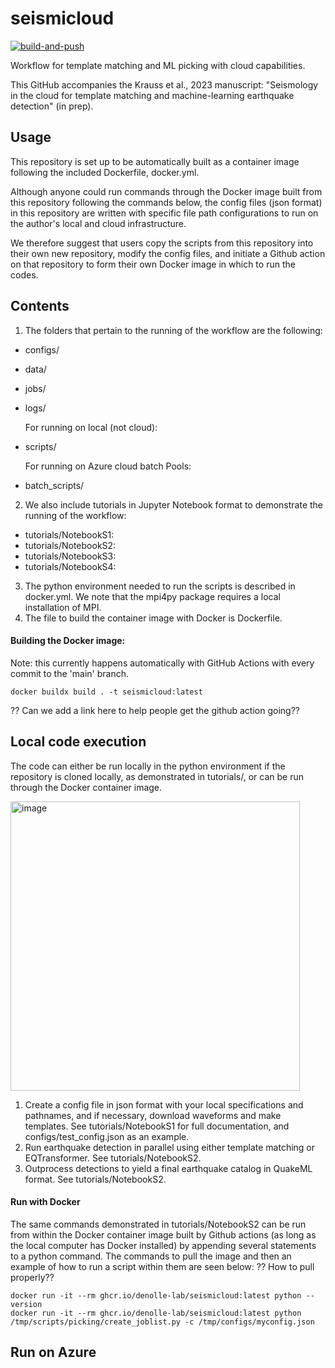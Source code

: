 # seismicloud
[![build-and-push](https://github.com/Denolle-Lab/seismicloud/actions/workflows/docker.yml/badge.svg)](https://github.com/Denolle-Lab/seismicloud/actions/workflows/docker.yml)

Workflow for template matching and ML picking with cloud capabilities.

This GitHub accompanies the Krauss et al., 2023 manuscript: "Seismology in the cloud for template matching and machine-learning earthquake detection" (in prep).


## Usage

This repository is set up to be automatically built as a container image following the included Dockerfile, docker.yml.

Although anyone could run commands through the Docker image built from this repository following the commands below, the config files (json format) in this repository are written with specific file path configurations to run on the author's local and cloud infrastructure. 

We therefore suggest that users copy the scripts from this repository into their own new repository, modify the config files, and initiate a Github action on that repository to form their own Docker image in which to run the codes.

## Contents

1. The folders that pertain to the running of the workflow are the following:
- configs/
- data/
- jobs/
- logs/

   For running on local (not cloud):
- scripts/

   For running on Azure cloud batch Pools:
- batch_scripts/

2. We also include tutorials in Jupyter Notebook format to demonstrate the running of the workflow:
- tutorials/NotebookS1: 
- tutorials/NotebookS2:
- tutorials/NotebookS3:
- tutorials/NotebookS4:

3. The python environment needed to run the scripts is described in docker.yml. We note that the mpi4py package requires a local installation of MPI.
4. The file to build the container image with Docker is Dockerfile.

#### Building the Docker image:
Note: this currently happens automatically with GitHub Actions with every commit to the 'main' branch.
```
docker buildx build . -t seismicloud:latest
```
?? Can we add a link here to help people get the github action going??

## Local code execution
The code can either be run locally in the python environment if the repository is cloned locally, as demonstrated in tutorials/, or can be run through the Docker container image.

<img width="463" alt="image" src="https://github.com/Denolle-Lab/seismicloud/assets/62721445/ff093479-49f1-447d-950b-24e715bbcd99">

1. Create a config file in json format with your local specifications and pathnames, and if necessary, download waveforms and make templates. See tutorials/NotebookS1 for full documentation, and configs/test_config.json as an example.
2. Run earthquake detection in parallel using either template matching or EQTransformer. See tutorials/NotebookS2.
3. Outprocess detections to yield a final earthquake catalog in QuakeML format. See tutorials/NotebookS2.
    

#### Run with Docker
The same commands demonstrated in tutorials/NotebookS2 can be run from within the Docker container image built by Github actions (as long as the local computer has Docker installed) by appending several statements to a python command. The commands to pull the image and then an example of how to run a script within them are seen below:
?? How to pull properly??
```
docker run -it --rm ghcr.io/denolle-lab/seismicloud:latest python --version
docker run -it --rm ghcr.io/denolle-lab/seismicloud:latest python /tmp/scripts/picking/create_joblist.py -c /tmp/configs/myconfig.json
```

## Run on Azure



